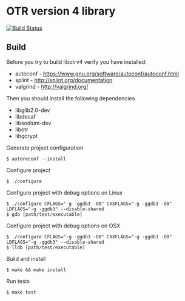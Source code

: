 # OTR version 4 library

[![Build Status](https://travis-ci.org/otrv4/libotrv4.svg?branch=master)](https://travis-ci.org/otrv4/libotrv4)


## Build
Before you try to build libotrv4 verify you have installed:
* autoconf - https://www.gnu.org/software/autoconf/autoconf.html
* splint - http://splint.org/documentation
* valgrind - http://valgrind.org/

Then you should install the following dependencies
* libglib2.0-dev
* libdecaf
* libsodium-dev
* libotr
* libgcrypt

Generate project configuration
```
$ autoreconf --install
```

Configure project
```
$ ./configure
```

Configure project with debug options on Linux
```
$ ./configure CFLAGS="-g -ggdb3 -O0" CXXFLAGS="-g -ggdb3 -O0" LDFLAGS="-g -ggdb3" --disable-shared
$ gdb [path/test/executable]
```
Configure project with debug options on OSX
```
$ ./configure CFLAGS="-g -ggdb3 -O0" CXXFLAGS="-g -ggdb3 -O0" LDFLAGS="-g -ggdb3" --disable-shared
$ lldb [path/test/executable]
```

Build and install
```
$ make && make install
```

Run tests
```
$ make test
```
